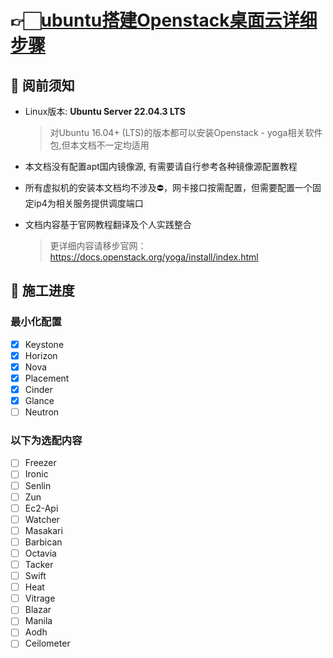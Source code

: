 # 👉🏻[ubuntu搭建Openstack桌面云详细步骤](./ubuntu-22.04.3LTS-arm64.md)

## 🧐 阅前须知

- Linux版本: **Ubuntu Server 22.04.3 LTS**

  > 对Ubuntu 16.04+ (LTS)的版本都可以安装Openstack - yoga相关软件包,但本文档不一定均适用

- 本文档没有配置apt国内镜像源, 有需要请自行参考各种镜像源配置教程

- 所有虚拟机的安装本文档均不涉及⛔️，网卡接口按需配置，但需要配置一个固定ip4为相关服务提供调度端口

- 文档内容基于官网教程翻译及个人实践整合

  > 更详细内容请移步官网：https://docs.openstack.org/yoga/install/index.html

## 🚧 施工进度

### 最小化配置

- [x] Keystone
- [x] Horizon
- [x] Nova
- [x] Placement
- [x] Cinder
- [x] Glance
- [ ] Neutron

### 以下为选配内容

- [ ] Freezer
- [ ] Ironic
- [ ] Senlin
- [ ] Zun
- [ ] Ec2-Api
- [ ] Watcher
- [ ] Masakari
- [ ] Barbican
- [ ] Octavia
- [ ] Tacker
- [ ] Swift
- [ ] Heat
- [ ] Vitrage
- [ ] Blazar
- [ ] Manila
- [ ] Aodh
- [ ] Ceilometer
